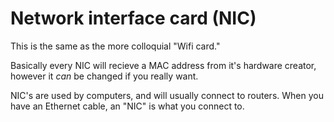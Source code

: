 

# Network interface card (NIC)


This is the same as the more colloquial "Wifi card."

Basically every NIC will recieve a MAC address from it's hardware creator,
however it *can* be changed if you really want.

NIC's are used by computers, and will usually connect to routers.
When you have an Ethernet cable, an "NIC" is what you connect to.





